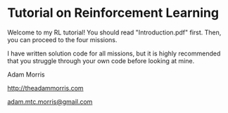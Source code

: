 # Tutorial on Reinforcement Learning
Welcome to my RL tutorial! You should read "Introduction.pdf" first. Then, you can proceed to the four missions.

I have written solution code for all missions, but it is highly recommended that you struggle through your own code before looking at mine.

Adam Morris

http://theadammorris.com

adam.mtc.morris@gmail.com
